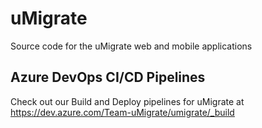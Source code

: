 # uMigrate
Source code for the uMigrate web and mobile applications

## Azure DevOps CI/CD Pipelines
Check out our Build and Deploy pipelines for uMigrate at https://dev.azure.com/Team-uMigrate/umigrate/_build

